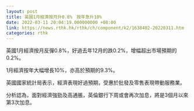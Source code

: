 ```yaml
---
layout: post
title: 英國1月經濟按月升0.8%　按年急升10%
date: 2022-03-11 20:04:19.000000000 +08:00
link: https://news.rthk.hk/rthk/ch/component/k2/1638482-20220311.htm
categories: rthk
---
```


英國1月經濟按月反彈0.8%，好過去年12月的跌0.2%，增幅超出市場預期的0.2%。

1月經濟按年大幅增長10%，亦高於預期的9.3%。

英國國家統計局表示，經濟表現好過預期，受惠於批發及零售表現帶動服務業。

分析認為，面對經濟強勁及高通脹，英倫銀行下周或會再次加息，將是3個月以來第3次加息。
